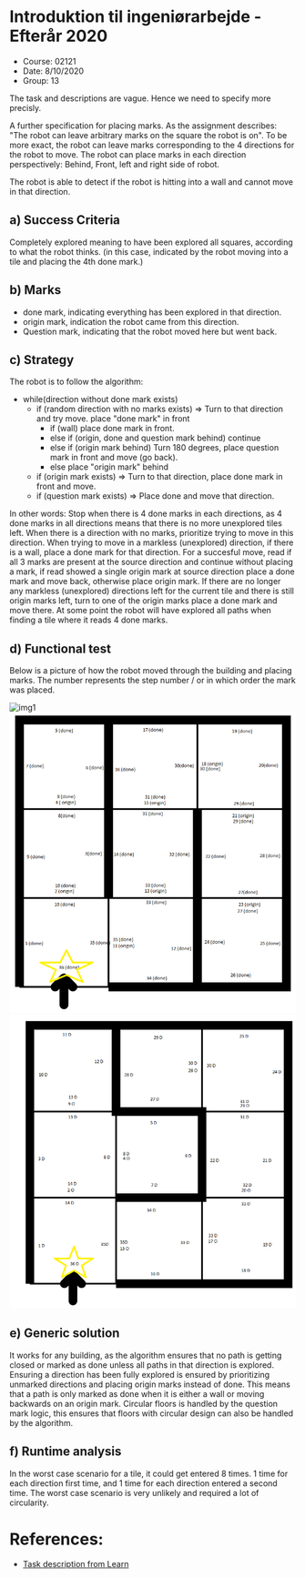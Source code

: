 # Introduktion til ingeniørarbejde - Efterår 2020
- Course: 02121
- Date: 8/10/2020
- Group: 13

The task and descriptions are vague. Hence we need to specify more precisly.

A further specification for placing marks. As the assignment describes: "The robot can leave arbitrary marks on the square the robot is on". To be more exact, the robot can leave marks corresponding to the 4 directions for the robot to move. The robot can place marks in each direction perspectively: Behind, Front, left and right side of robot.

The robot is able to detect if the robot is hitting into a wall and cannot move in that direction.

## a) Success Criteria
Completely explored meaning to have been explored all squares, according to what the robot thinks.
(in this case, indicated by the robot moving into a tile and placing the 4th done mark.)

## b) Marks

- done mark, indicating everything has been explored in that direction.
- origin mark, indication the robot came from this direction.
- Question mark, indicating that the robot moved here but went back.

## c) Strategy
The robot is to follow the algorithm:

- while(direction without done mark exists)
  - if (random direction with no marks exists) => Turn to that direction and try move. place "done mark" in front
    - if (wall) place done mark in front.
    - else if (origin, done and question mark behind) continue
    - else if (origin mark behind) Turn 180 degrees, place question mark in front and move (go back).
    - else place "origin mark" behind
  - if (origin mark exists) => Turn to that direction, place done mark in front and move.
  - if (question mark exists) => Place done and move that direction.

In other words:
Stop when there is 4 done marks in each directions, as 4 done marks in all directions means that there is no more unexplored tiles left. When there is a direction with no marks, prioritize trying to move in this direction. When trying to move in a markless (unexplored) direction, if there is a wall, place a done mark for that direction. For a succesful move, read if all 3 marks are present at the source direction and continue without placing a mark, if read showed a single origin mark at source direction place a done mark and move back, otherwise place origin mark. If there are no longer any markless (unexplored) directions left for the current tile and there is still origin marks left, turn to one of the origin marks place a done mark and move there.
At some point the robot will have explored all paths when finding a tile where it reads 4 done marks.

## d) Functional test
Below is a picture of how the robot moved through the building and placing marks. The number represents the step number / or in which order the mark was placed.

![img1](Assignment1/Figur1.png)
![img2](Figur2.png)
![img3](Figur3.png)


## e) Generic solution
It works for any building, as the algorithm ensures that no path is getting closed or marked as done unless all paths in that direction is explored. Ensuring a direction has been fully explored is ensured by prioritizing unmarked directions and placing origin marks instead of done. This means that a path is only marked as done when it is either a wall or moving backwards on an origin mark. Circular floors is handled by the question mark logic, this ensures that floors with circular design can also be handled by the algorithm.

## f) Runtime analysis
In the worst case scenario for a tile, it could get entered 8 times. 1 time for each direction first time, and 1 time for each direction entered a second time. The worst case scenario is very unlikely and required a lot of circularity.

# References:
- [Task description from Learn](https://learn.inside.dtu.dk/d2l/lms/dropbox/user/folder_submit_files.d2l?ou=44473&db=15162&grpid=53419)